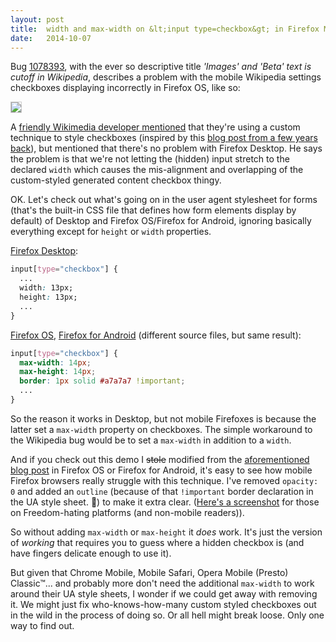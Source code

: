 ```yaml
---
layout: post
title:  width and max-width on &lt;input type=checkbox&gt; in Firefox Mobile
date:   2014-10-07
---
```


Bug [1078393][bug], with the ever so descriptive title *'Images' and 'Beta' text is cutoff in Wikipedia*, describes a problem with the mobile Wikipedia settings checkboxes displaying incorrectly in Firefox OS, like so:

<img src="https://miketaylr.com/posts/assets/cutoff.png" style="border:1px solid #ccc; max-width: 100%;">

A [friendly Wikimedia developer mentioned][comment] that they're using a custom technique to style checkboxes (inspired by this [blog post from a few years back][hack]), but mentioned that there's no problem with Firefox Desktop. He says the problem is that we're not letting the (hidden) input stretch to the declared `width` which causes the mis-alignment and overlapping of the custom-styled generated content checkbox thingy.

OK. Let's check out what's going on in the user agent stylesheet for forms (that's the built-in CSS file that defines how form elements display by default) of Desktop and Firefox OS/Firefox for Android, ignoring basically everything except for `height` or `width` properties.

[Firefox Desktop][1]:

```css
input[type="checkbox"] {
  ...
  width: 13px;
  height: 13px;
  ...
}
```


[Firefox OS][2], [Firefox for Android][3] (different source files, but same result):

```css
input[type="checkbox"] {
  max-width: 14px;
  max-height: 14px;
  border: 1px solid #a7a7a7 !important;
  ...
}
```

So the reason it works in Desktop, but not mobile Firefoxes is because the latter set a `max-width` property on checkboxes. The simple workaround to the Wikipedia bug would be to set a `max-width` in addition to a `width`.

And if you check out this demo I <strike>stole</strike> modified from the [aforementioned blog post][hack] in Firefox OS or Firefox for Android, it's easy to see how mobile Firefox browsers really struggle with this technique. I've removed `opacity: 0` and added an `outline` (because of that `!important` border declaration in the UA style sheet. 💩) to make it extra clear. ([Here's a screenshot][screenshot] for those on Freedom-hating platforms (and non-mobile readers)).

So without adding `max-width` or `max-height` it *does* work. It's just the version of *working* that requires you to guess where a hidden checkbox is (and have fingers delicate enough to use it).

But given that Chrome Mobile, Mobile Safari, Opera Mobile (Presto) Classic™... and probably more don't need the additional `max-width` to work around their UA style sheets, I wonder if we could get away with removing it. We might just fix who-knows-how-many custom styled checkboxes out in the wild in the process of doing so. Or all hell might break loose. Only one way to find out.


[bug]: https://bugzilla.mozilla.org/show_bug.cgi?id=1078393
[comment]: https://bugzilla.mozilla.org/show_bug.cgi?id=1078393#c6
[hack]: http://tympanus.net/codrops/2012/09/13/button-switches-with-checkboxes-and-css3-fanciness/
[1]: http://mxr.mozilla.org/mozilla-central/source/layout/style/forms.css#501
[2]: http://mxr.mozilla.org/mozilla-central/source/b2g/chrome/content/content.css#180
[3]: http://mxr.mozilla.org/mozilla-central/source/mobile/android/themes/core/content.css#180
[demo]: https://miketaylr.com/bzla/1078393-1.html
[screenshot]: https://miketaylr.com/posts/assets/inputwidths.png